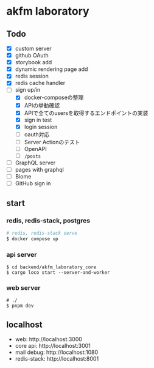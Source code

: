 # akfm laboratory

## Todo

- [x] custom server
- [x] github OAuth
- [x] storybook add
- [x] dynamic rendering page add
- [x] redis session
- [x] redis cache handler
- [ ] sign up/in
  - [x] docker-composeの整理
  - [x] APIの挙動確認
  - [x] APIで全てのusersを取得するエンドポイントの実装
  - [x] sign in test
  - [x] login session
  - [ ] oauth対応
  - [ ] Server Actionのテスト
  - [ ] OpenAPI
  - [ ] `/posts`
- [ ] GraphQL server
- [ ] pages with graphql
- [ ] Biome
- [ ] GitHub sign in

## start

### redis, redis-stack, postgres

```sh
# redis, redis-stack serve
$ docker compose up
```

### api server

```shell
$ cd backend/akfm_laboratory_core
$ cargo loco start --server-and-worker
```

### web server

```shell
# ./
$ pnpm dev
```

## localhost

- web: http://localhost:3000
- core api: http://localhost:3001
- mail debug: http://localhost:1080
- redis-stack: http://localhost:8001
